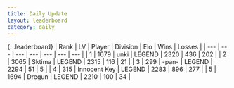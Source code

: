 ```yaml
---
title: Daily Update
layout: leaderboard
category: daily
---
```


{: .leaderboard}
| Rank | LV | Player | Division | Elo | Wins | Losses |
| --- | --- | --- | --- | --- | --- | --- |
| <span data-change="1">1</span> | 1679 | <span title="ID: 692745">unki</span> | LEGEND | <span data-change="13">2320</span> | <span data-change="2">436</span> | <span data-change="0">202</span> |
| <span data-change="-1">2</span> | 3065 | <span title="ID: 353063">Sktima</span> | LEGEND | <span data-change="5">2315</span> | <span data-change="2">116</span> | <span data-change="0">21</span> |
| <span data-change="0">3</span> | 299 | <span title="ID: 719486">-pan-</span> | LEGEND | <span data-change="0">2294</span> | <span data-change="0">51</span> | <span data-change="0">5</span> |
| <span data-change="0">4</span> | 315 | <span title="ID: 773025">Innocent Key</span> | LEGEND | <span data-change="27">2283</span> | <span data-change="57">896</span> | <span data-change="11">277</span> |
| <span data-change="1">5</span> | 1694 | <span title="ID: 337810">Dregun</span> | LEGEND | <span data-change="28">2210</span> | <span data-change="10">100</span> | <span data-change="1">34</span> |